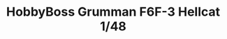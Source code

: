 ---
layout: product
title: "HobbyBoss Grumman F6F-3 Hellcat 1/48"
price: "2700" 
desc: "Maketa"
img_path: "/assets/img/80339.jpg"
brand: "N/A"
available: true
special_offer: false
new: false
soon: false
cat: "010000"
subcat: "013100"
subsubcat: "0N/A"
sifra: "80339"
---